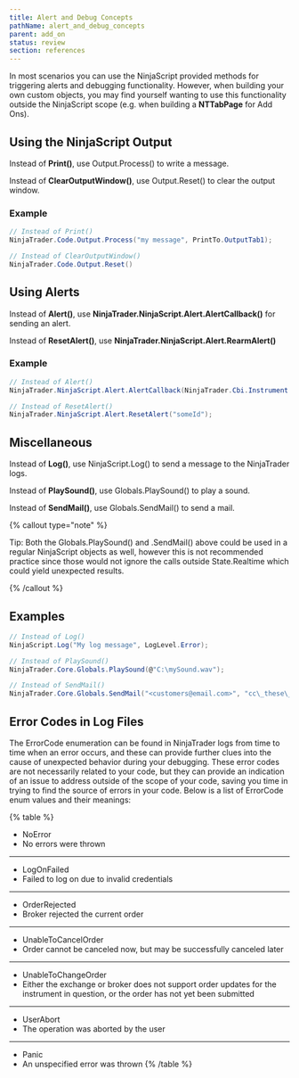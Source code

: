 ```yaml
---
title: Alert and Debug Concepts
pathName: alert_and_debug_concepts
parent: add_on
status: review
section: references
---
```


In most scenarios you can use the NinjaScript provided methods for triggering alerts and debugging functionality. However, when building your own custom objects, you may find yourself wanting to use this functionality outside the NinjaScript scope (e.g. when building a **NTTabPage** for Add Ons).

## Using the NinjaScript Output

Instead of **Print()**, use Output.Process() to write a message.

Instead of **ClearOutputWindow()**, use Output.Reset() to clear the output window.

### Example

```csharp
// Instead of Print()
NinjaTrader.Code.Output.Process("my message", PrintTo.OutputTab1);

// Instead of ClearOutputWindow()
NinjaTrader.Code.Output.Reset()
```

## Using Alerts

Instead of **Alert()**, use **NinjaTrader.NinjaScript.Alert.AlertCallback()** for sending an alert.

Instead of **ResetAlert()**, use **NinjaTrader.NinjaScript.Alert.RearmAlert()**

### Example

```csharp
// Instead of Alert()
NinjaTrader.NinjaScript.Alert.AlertCallback(NinjaTrader.Cbi.Instrument.GetInstrument("MSFT"), this, "someId", NinjaTrader.Core.Globals.Now, Priority.High, "message", null, Brushes.Blue, Brushes.White, 0);

// Instead of ResetAlert()
NinjaTrader.NinjaScript.Alert.ResetAlert("someId");
```

## Miscellaneous

Instead of **Log()**, use NinjaScript.Log() to send a message to the NinjaTrader logs.

Instead of **PlaySound()**, use Globals.PlaySound() to play a sound.

Instead of **SendMail()**, use Globals.SendMail() to send a mail.

{% callout type="note" %}

Tip: Both the Globals.PlaySound() and .SendMail() above could be used in a regular NinjaScript objects as well, however this is not recommended practice since those would not ignore the calls outside State.Realtime which could yield unexpected results.

{% /callout %}

## Examples

```csharp
// Instead of Log()
NinjaScript.Log("My log message", LogLevel.Error);

// Instead of PlaySound()
NinjaTrader.Core.Globals.PlaySound(@"C:\mySound.wav");

// Instead of SendMail()
NinjaTrader.Core.Globals.SendMail("<customers@email.com>", "cc\_these\_people@email.com", "Subject", "Mail body", null);
```

## Error Codes in Log Files

The ErrorCode enumeration can be found in NinjaTrader logs from time to time when an error occurs, and these can provide further clues into the cause of unexpected behavior during your debugging. These error codes are not necessarily related to your code, but they can provide an indication of an issue to address outside of the scope of your code, saving you time in trying to find the source of errors in your code. Below is a list of ErrorCode enum values and their meanings:

{% table %}

* NoError
* No errors were thrown

---

* LogOnFailed
* Failed to log on due to invalid credentials

---

* OrderRejected
* Broker rejected the current order

---

* UnableToCancelOrder
* Order cannot be canceled now, but may be successfully canceled later

---

* UnableToChangeOrder
* Either the exchange or broker does not support order updates for the instrument in question, or the order has not yet been submitted

---

* UserAbort
* The operation was aborted by the user

---

* Panic
* An unspecified error was thrown
{% /table %}
